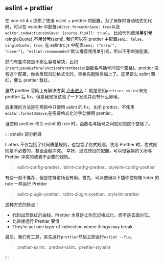 ## eslint + prettier

在 vue-cli 4.x 提供了使用 eslint + prettier 的配置，为了保存时自动格式化代码，可以在 vscode 中配置`editor.formatOnSave: true`以及`editor.codeActionsOnSave: {source.fixAll: true}`。
比如代码使用**单引号**(singleQuote),不用**分号**(semi), 我们可以在.prettier 中配置`semi: false, singleQuote: true`, 在.eslintrc.js 中配置`semi: ["error", "never"]`。`"eslint:recommended"`默认推荐使用单引号，所以不用单独配置。

然而有些冲突是不那么容易解决，比如`insertSpaceBeforeFunctionParenthesis`(函数名与括号间加个空格)。prettier 没有这个配置，你会发现自动格式化时，空格先删除后加上了。这里要么 eslint 飘红，要么 prettier 飘红。

虽然 prettier 官网上有解决方案 [点击进入](https://preview.mdnice.com/articles/)：
就是使用`prettier-eslint`来先 prettter 后 fix。但是我现场试验了一下发现并没有什么卵用。

后来我的方法是在项目中只使用 eslint 的 fix，关闭 prettier，不使用`editor.formatOnSave`,在需要格式化时手动使用 prettier。

当使用 prettier 作为 eslint 的 rule 时，函数名与括号之间就别加这个空格了。

::: details 部分翻译

Linters 不仅包括了代码质量规则，也包含了格式规则。使用 Prettier 时，格式规则是不必要的，甚至会起冲突。
幸好，通过预设的配置，可以很容易的关闭与 Prettier 冲突的或者不必要的规则。

> eslint-config-prettier、tslint-config-prettier、styleint-config-prettier

有些一般不推荐，但是在特定场合有用。首先，可以使用以下插件使你像 linter 的 rule 一样运行 Prettier

> eslint-plugin-prettier、tslint-plugin-prettier、styleint-prettier

这种方式的缺点：

- 代码出现飘红的曲线。Prettier 本意是让你忘记格式化，而不是去面对它。
- 比直接运行 Prettier 要慢
- They’re yet one layer of indirection where things may break.

最后，我们有工具，来先运行`prettier`然后立即运行`eslint --fix`。

> prettier-eslint、prettier-tslint、prettier-styleint

:::
